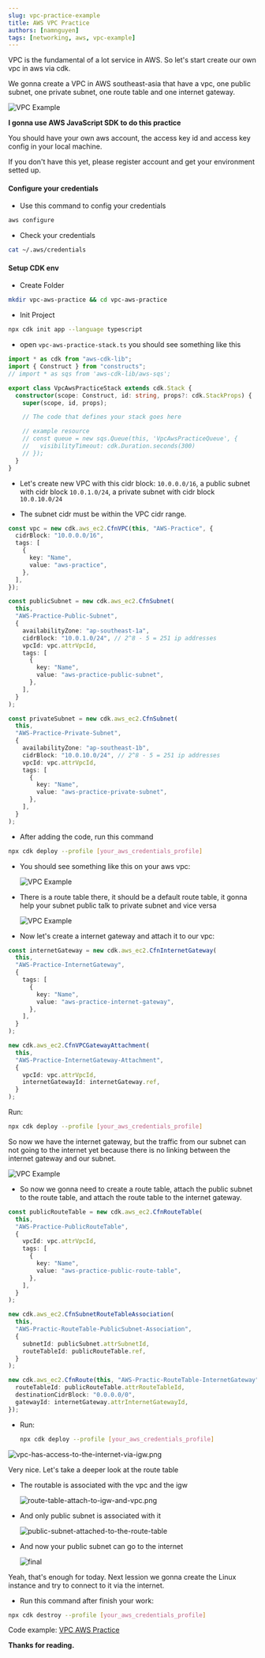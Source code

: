 ```yaml
---
slug: vpc-practice-example
title: AWS VPC Practice
authors: [namnguyen]
tags: [networking, aws, vpc-example]
---
```


VPC is the fundamental of a lot service in AWS. So let's start create our own vpc in aws via cdk.

We gonna create a VPC in AWS southeast-asia that have a vpc, one public subnet, one private subnet, one route table and one internet gateway.

![VPC Example](/img/20240531/sample-vpc.png)

<!--truncate-->

**I gonna use AWS JavaScript SDK to do this practice**

You should have your own aws account, the access key id and access key config in your local machine.

If you don't have this yet, please register account and get your environment setted up.

#### Configure your credentials

- Use this command to config your credentials

```bash
aws configure
```

- Check your credentials

```bash
cat ~/.aws/credentials
```

#### Setup CDK env

- Create Folder

```bash
mkdir vpc-aws-practice && cd vpc-aws-practice
```

- Init Project

```bash
npx cdk init app --language typescript
```

- open `vpc-aws-practice-stack.ts` you should see something like this

```ts
import * as cdk from "aws-cdk-lib";
import { Construct } from "constructs";
// import * as sqs from 'aws-cdk-lib/aws-sqs';

export class VpcAwsPracticeStack extends cdk.Stack {
  constructor(scope: Construct, id: string, props?: cdk.StackProps) {
    super(scope, id, props);

    // The code that defines your stack goes here

    // example resource
    // const queue = new sqs.Queue(this, 'VpcAwsPracticeQueue', {
    //   visibilityTimeout: cdk.Duration.seconds(300)
    // });
  }
}
```

- Let's create new VPC with this cidr block: `10.0.0.0/16`, a public subnet with cidr block `10.0.1.0/24`, a private subnet with cidr block `10.0.10.0/24`

- The subnet cidr must be within the VPC cidr range.

```ts
const vpc = new cdk.aws_ec2.CfnVPC(this, "AWS-Practice", {
  cidrBlock: "10.0.0.0/16",
  tags: [
    {
      key: "Name",
      value: "aws-practice",
    },
  ],
});

const publicSubnet = new cdk.aws_ec2.CfnSubnet(
  this,
  "AWS-Practice-Public-Subnet",
  {
    availabilityZone: "ap-southeast-1a",
    cidrBlock: "10.0.1.0/24", // 2^8 - 5 = 251 ip addresses
    vpcId: vpc.attrVpcId,
    tags: [
      {
        key: "Name",
        value: "aws-practice-public-subnet",
      },
    ],
  }
);

const privateSubnet = new cdk.aws_ec2.CfnSubnet(
  this,
  "AWS-Practice-Private-Subnet",
  {
    availabilityZone: "ap-southeast-1b",
    cidrBlock: "10.0.10.0/24", // 2^8 - 5 = 251 ip addresses
    vpcId: vpc.attrVpcId,
    tags: [
      {
        key: "Name",
        value: "aws-practice-private-subnet",
      },
    ],
  }
);
```

- After adding the code, run this command

```bash
npx cdk deploy --profile [your_aws_credentials_profile]
```

- You should see something like this on your aws vpc:

  ![VPC Example](/img/20240531/vpc-with-subnet-only-detail.png)

- There is a route table there, it should be a default route table, it gonna help your subnet public talk to private subnet and vice versa

  ![VPC Example](/img/20240531/default-route-table.png)

- Now let's create a internet gateway and attach it to our vpc:

```ts
const internetGateway = new cdk.aws_ec2.CfnInternetGateway(
  this,
  "AWS-Practice-InternetGateway",
  {
    tags: [
      {
        key: "Name",
        value: "aws-practice-internet-gateway",
      },
    ],
  }
);

new cdk.aws_ec2.CfnVPCGatewayAttachment(
  this,
  "AWS-Practice-InternetGateway-Attachment",
  {
    vpcId: vpc.attrVpcId,
    internetGatewayId: internetGateway.ref,
  }
);
```

Run:

```bash
npx cdk deploy --profile [your_aws_credentials_profile]
```

So now we have the internet gateway, but the traffic from our subnet can not going to the internet yet because there is no linking between the internet gateway and our subnet.

![VPC Example](/img/20240531/vpc-has-internet-gateway.png)

- So now we gonna need to create a route table, attach the public subnet to the route table, and attach the route table to the internet gateway.

```ts
const publicRouteTable = new cdk.aws_ec2.CfnRouteTable(
  this,
  "AWS-Practice-PublicRouteTable",
  {
    vpcId: vpc.attrVpcId,
    tags: [
      {
        key: "Name",
        value: "aws-practice-public-route-table",
      },
    ],
  }
);

new cdk.aws_ec2.CfnSubnetRouteTableAssociation(
  this,
  "AWS-Practic-RouteTable-PublicSubnet-Association",
  {
    subnetId: publicSubnet.attrSubnetId,
    routeTableId: publicRouteTable.ref,
  }
);

new cdk.aws_ec2.CfnRoute(this, "AWS-Practic-RouteTable-InternetGateway", {
  routeTableId: publicRouteTable.attrRouteTableId,
  destinationCidrBlock: "0.0.0.0/0",
  gatewayId: internetGateway.attrInternetGatewayId,
});
```

- Run:

  ```bash
  npx cdk deploy --profile [your_aws_credentials_profile]
  ```

![vpc-has-access-to-the-internet-via-igw.png](/img/20240531/vpc-has-access-to-the-internet-via-igw.png)

Very nice. Let's take a deeper look at the route table

- The routable is associated with the vpc and the igw

  ![route-table-attach-to-igw-and-vpc.png](/img/20240531/route-table-attach-to-igw-and-vpc.png)

- And only public subnet is associated with it

  ![public-subnet-attached-to-the-route-table](/img/20240531/public-subnet-attached-to-the-route-table.png)

- And now your public subnet can go to the internet

  ![final](/img/20240531/final.png)

Yeah, that's enough for today. Next lession we gonna create the Linux instance and try to connect to it via the internet.

- Run this command after finish your work:

```bash
npx cdk destroy --profile [your_aws_credentials_profile]
```

Code example: [VPC AWS Practice](https://github.com/namnh240795/aws-cloud-formation/tree/main/vpc-aws-practice)

**Thanks for reading.**
